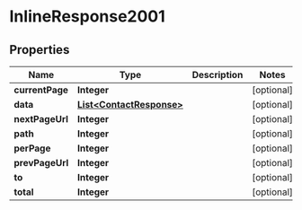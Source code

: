 # InlineResponse2001

## Properties
Name | Type | Description | Notes
------------ | ------------- | ------------- | -------------
**currentPage** | **Integer** |  |  [optional]
**data** | [**List&lt;ContactResponse&gt;**](ContactResponse.md) |  |  [optional]
**nextPageUrl** | **Integer** |  |  [optional]
**path** | **Integer** |  |  [optional]
**perPage** | **Integer** |  |  [optional]
**prevPageUrl** | **Integer** |  |  [optional]
**to** | **Integer** |  |  [optional]
**total** | **Integer** |  |  [optional]
